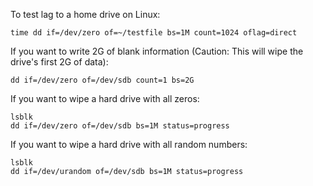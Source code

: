To test lag to a home drive on Linux:
```
time dd if=/dev/zero of=~/testfile bs=1M count=1024 oflag=direct
```

If you want to write 2G of blank information (Caution: This will wipe the drive's first 2G of data):
```
dd if=/dev/zero of=/dev/sdb count=1 bs=2G
```

If you want to wipe a hard drive with all zeros:
```
lsblk
dd if=/dev/zero of=/dev/sdb bs=1M status=progress
```

If you want to wipe a hard drive with all random numbers:
```
lsblk
dd if=/dev/urandom of=/dev/sdb bs=1M status=progress
```
